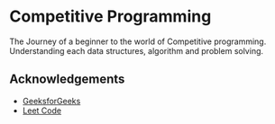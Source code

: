 # Competitive Programming

The Journey of a beginner to the world of Competitive programming.
Understanding each data structures, algorithm and problem solving.

## Acknowledgements

 - [GeeksforGeeks](https://www.geeksforgeeks.org/competitive-programming-a-complete-guide/)
 - [Leet Code](https://leetcode.com/explore/featured/card/the-leetcode-beginners-guide/)


